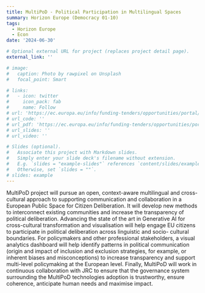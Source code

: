 ```yaml
---
title: MultiPoD - Political Participation in Multilingual Spaces
summary: Horizon Europe (Democracy 01-10)
tags:
  - Horizon Europe
  - Econ
date: '2024-06-30'

# Optional external URL for project (replaces project detail page).
external_link: ''

# image:
#   caption: Photo by rawpixel on Unsplash
#   focal_point: Smart

# links:
#   - icon: twitter
#     icon_pack: fab
#     name: Follow
# url: 'https://ec.europa.eu/info/funding-tenders/opportunities/portal/screen/opportunities/topic-details/horizon-cl2-2024-democracy-01-10'
# url_code: ''
# url_pdf: 'https://ec.europa.eu/info/funding-tenders/opportunities/portal/screen/opportunities/topic-details/horizon-cl2-2024-democracy-01-10'
# url_slides: ''
# url_video: ''

# Slides (optional).
#   Associate this project with Markdown slides.
#   Simply enter your slide deck's filename without extension.
#   E.g. `slides = "example-slides"` references `content/slides/example-slides.md`.
#   Otherwise, set `slides = ""`.
# slides: example
---
```


MultiPoD project will pursue an open, context-aware multilingual and cross- cultural approach to supporting communication and collaboration in a European Public Space for Citizen Deliberation. It will develop new methods to interconnect existing communities and increase the transparency of political deliberation. Advancing the state of the art in Generative AI for cross-cultural transformation and visualisation will help engage EU citizens to participate in political deliberation across linguistic and socio- cultural boundaries. For policymakers and other professional stakeholders, a visual analytics dashboard will help identify patterns in political communication (origin and impact of inclusion and exclusion strategies, for example, or inherent biases and misconceptions) to increase transparency and support multi-level policymaking at the European level. Finally, MultiPoD will work in continuous collaboration with JRC to ensure that the governance system surrounding the MultiPoD technologies adoption is trustworthy, ensure coherence, anticipate human needs and maximise impact.